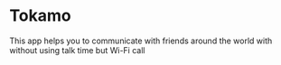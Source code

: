 # Tokamo
This app helps you to communicate with friends around the world with without using talk time but Wi-Fi call

